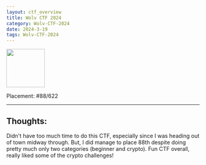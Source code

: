 ```yaml
---
layout: ctf_overview
title: Wolv CTF 2024
category: Wolv-CTF-2024
date: 2024-3-19
tags: Wolv-CTF-2024
---
```


[<img src="https://imgur.com/FxfhDcc.png" width=100px>](https://ctftime.org/event/2240)

Placement: #88/622

---

## Thoughts:
Didn't have too much time to do this CTF, especially since I was heading out of town midway through. But, I did manage to place 88th despite doing pretty much only two categories (beginner and crypto). Fun CTF overall, really liked some of the crypto challenges!  